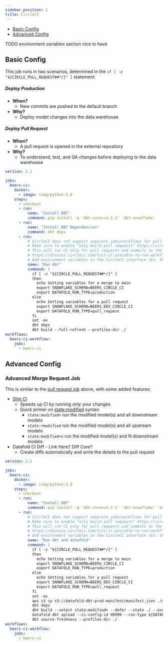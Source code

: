 ```yaml
---
sidebar_position: 1
title: CircleCI
---
```

* [Basic Config](circleci.md#basic-config)
* [Advanced Config](circleci.md#advanced-config)

TODO environment variables section nice to have

## Basic Config

This job runs in two scenarios, determined in the `if [ -z "${CIRCLE_PULL_REQUEST##*/}" ]` statement:
##### Deploy Production
* **When?**
    * New commits are pushed to the default branch
* **Why?** 
    * Deploy model changes into the data warehouse
##### Deploy Pull Request
* **When?**
    * A pull request is opened in the external repository
* **Why?** 
    * To understand, test, and QA changes before deploying to the data warehouse


```yml
version: 2.1

jobs:
  beers-ci:
    docker:
      - image: cimg/python:3.8
    steps:
      - checkout
      - run:
          name: "Install DBT"
          command: pip install -q 'dbt-core==1.2.2' 'dbt-snowflake'
      - run:
          name: "Install DBT Dependencies"
          command: dbt deps
      - run:
          # CircleCI does not support separate jobs/workflows for pull request vs. merges
          # Make sure to enable "only build pull requests" https://circleci.com/docs/oss#only-build-pull-requests
          # This will run CI only for pull requests and commits to the default branch
          # https://discuss.circleci.com/t/is-it-possible-to-run-workflows-when-github-prs-are-opened/38106
          # Add environment variables in the CircleCI interface (Ex: SNOWFLAKE_ACCOUNT, SNOWFLAKE_USER, DATAFOLD_API_KEY)
          name: "Run dbt"
          command: |
            if [ -z "${CIRCLE_PULL_REQUEST##*/}" ]
            then
              echo Setting variables for a merge to main
              export SNOWFLAKE_SCHEMA=BEERS_CIRCLE_CI
              export DATAFOLD_RUN_TYPE=production
            else
              echo Setting variables for a pull request
              export SNOWFLAKE_SCHEMA=BEERS_DEV_CIRCLE_CI
              export DATAFOLD_RUN_TYPE=pull_request
            fi
            set -ex
            dbt deps
            dbt build --full-refresh --profiles-dir ./
workflows:
  beers-ci-workflow:
    jobs:
      - beers-ci
```

## Advanced Config

### Advanced Merge Request Job
This is similar to the [pull request job](github_actions.md#pull-request-job) above, with some added features:
* [Slim CI](https://docs.getdbt.com/docs/dbt-cloud/using-dbt-cloud/cloud-enabling-continuous-integration#configuring-a-dbt-cloud-ci-job)
    * Speeds up CI by running only your changes
    * Quick primer on [state:modified](https://docs.getdbt.com/reference/node-selection/methods#the-state-method) syntax:
        * `state:modified+` run the modified model(s) and all downstream models
        * `state:+modified` run the modified model(s) and all upstream models
        * `state:modified+n` run the modified model(s) and N downstream models
* Datafold CI Diff - Link Here? Diff Core?
    * Create diffs automatically and write the details to the pull request

```yml
version: 2.1

jobs:
  beers-ci:
    docker:
      - image: cimg/python:3.8
    steps:
      - checkout
      - run:
          name: "Install DBT"
          command: pip install -q 'dbt-core==1.2.2' 'dbt-snowflake' 'datafold-sdk'
      - run:
          # CircleCI does not support separate jobs/workflows for pull request vs. merges
          # Make sure to enable "only build pull requests" https://circleci.com/docs/oss#only-build-pull-requests
          # This will run CI only for pull requests and commits to the default branch
          # https://discuss.circleci.com/t/is-it-possible-to-run-workflows-when-github-prs-are-opened/38106
          # Add environment variables in the CircleCI interface (Ex: SNOWFLAKE_ACCOUNT, SNOWFLAKE_USER, DATAFOLD_API_KEY)
          name: "Run dbt and datafold"
          command: |
            if [ -z "${CIRCLE_PULL_REQUEST##*/}" ]
            then
              echo Setting variables for a merge to main
              export SNOWFLAKE_SCHEMA=BEERS_CIRCLE_CI
              export DATAFOLD_RUN_TYPE=production
            else
              echo Setting variables for a pull request
              export SNOWFLAKE_SCHEMA=BEERS_DEV_CIRCLE_CI
              export DATAFOLD_RUN_TYPE=pull_request
            fi
            set -ex
            aws s3 cp s3://datafold-dbt-prod-manifest/manifest.json ./manifest.json
            dbt deps
            dbt build --select state:modified+ --defer --state ./ --exclude config.materialized:snapshot --profiles-dir ./
            datafold dbt upload --ci-config-id 99999 --run-type ${DATAFOLD_RUN_TYPE} --target-folder ./target/ --commit-sha ${CIRCLE_SHA1}
            dbt source freshness --profiles-dir ./
workflows:
  beers-ci-workflow:
    jobs:
      - beers-ci
```
